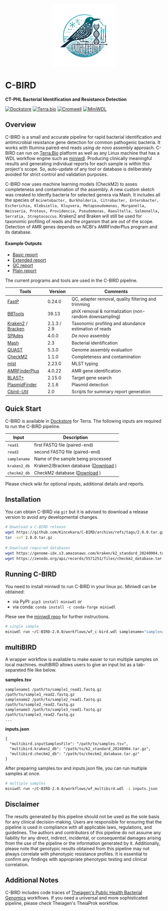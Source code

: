 <p align="center">
<img src="./assets/cbird_logo.png" width=200>
</p>

# C-BIRD

**CT-PHL Bacterial Identification and Resistance Detection**

[![Dockstore](https://img.shields.io/badge/Dockstore-C--BIRDv2-blue)](https://dockstore.org/workflows/github.com/Kincekara/C-BIRD/C-BIRDv2:main?tab=info)
[![Terra.bio](https://img.shields.io/badge/Terra.bio-Platform-green)](https://terra.bio/)
[![Cromwell](https://img.shields.io/badge/Cromwell-Workflow%20Engine-blue)](https://cromwell.readthedocs.io/en/stable/)
[![MiniWDL](https://img.shields.io/badge/MiniWDL-Workflow%20Engine-yellow)](https://miniwdl.readthedocs.io/en/latest/)

## Overview

C-BIRD is a small and accurate pipeline for rapid bacterial identification and antimicrobial resistance gene detection for common pathogenic bacteria.
It works with Illumina paired-end reads using *de novo* assembly approach.
C-BIRD can run on [Terra.Bio](https://terra.bio/) platform as well as any Linux machine that has a WDL workflow engine such as [miniwdl](https://github.com/chanzuckerberg/miniwdl).
Producing clinically meaningful results and generating individual reports for each sample is within this project's scope.
So, auto-update of any tool or database is deliberately avoided for strict control and validation purposes.

C-BIRD now uses machine learning models (CheckM2) to asses completeness and contamination of the assembly.
A new custom sketch was created to identfy bacteria for selected genera via Mash.
It includes all the species of `Acinetobacter, Burkholderia, Citrobacter, Enterobacter, Escherichia, Klebsiella, Kluyvera, Metapseudomonas, Morganella, Neisseria, Proteus, Providencia, Pseudomonas, Raoultella, Salmonella, Serratia, Streptococcus`.
Kraken2 and Braken will still be used for taxonomic profiling of reads and the organism that are out of the scope.
Detection of AMR genes depends on NCBI's AMRFinderPlus program and its database.

#### Example Outputs

- [Basic report](https://htmlpreview.github.io/?https://github.com/Kincekara/C-BIRD/blob/main/assets/AR55_basic_report.html)
- [Extended report](https://htmlpreview.github.io/?https://github.com/Kincekara/C-BIRD/blob/main/assets/AR55_extended_report.html)
- [QC report](https://htmlpreview.github.io/?https://github.com/Kincekara/C-BIRD/blob/main/assets/AR55_QC_summary.html)
- [Plain report](./assets/AR55_report.docx)

The current programs and tools are used in the C-BIRD pipeline.

| Tools                                                                                             | Version     | Comments                                               |
| ------------------------------------------------------------------------------------------------- | ----------- | ------------------------------------------------------ |
| [FastP](https://github.com/OpenGene/fastp)                                                           | 0.24.0      | QC, adapter removal, quality filtering and trimming    |
| [BBTools](https://jgi.doe.gov/data-and-tools/software-tools/bbtools/)                                | 39.13       | phiX removal & normalization (non-random downsampling) |
| [Kraken2](https://github.com/DerrickWood/kraken2) / [Bracken](https://github.com/jenniferlu717/Bracken) | 2.1.3 / 2.9 | Taxonomic profiling and abundance estimation of reads  |
| [SPAdes](https://github.com/ablab/spades)                                                            | 4.0.0       | *De novo* assembly                                   |
| [Mash](https://github.com/marbl/Mash)                                                                | 2.3         | Bacterial identification                               |
| [QUAST](https://github.com/ablab/quast)                                                              | 5.3.0       | Genome assembly evaluation                             |
| [CheckM2](https://github.com/chklovski/CheckM2)                                                      | 1.1.0       | Completeness and contamination                         |
| [mlst](https://github.com/tseemann/mlst)                                                             | 2.23.0      | MLST typing                                            |
| [AMRFinderPlus](https://github.com/ncbi/amr)                                                         | 4.0.22      | AMR gene identification                                |
| [BLAST+](https://blast.ncbi.nlm.nih.gov/doc/blast-help/downloadblastdata.html)                       | 2.15.0      | Target gene search                                     |
| [PlasmidFinder](https://bitbucket.org/genomicepidemiology/plasmidfinder/src/master/)                 | 2.1.6       | Plasmid detection                                      |
| [Cbird-Util](./assets/cbird-util/)                                                                   | 2.0         | Scripts for summary report generation                  |

## Quick Start

C-BIRD is available in [Dockstore](https://dockstore.org/workflows/github.com/Kincekara/C-BIRD/C-BIRDv2:main?tab=info) for Terra. The following inputs are required to run the C-BIRD pipeline.

| Input          | Description                                                                                               |
| -------------- | --------------------------------------------------------------------------------------------------------- |
| `read1`      | first FASTQ file (paired-end)                                                                             |
| `read2`      | second FASTQ file (paired-end)                                                                            |
| `samplename` | Name of the sample being processed                                                                        |
| `kraken2_db` | Kraken2/Bracken database ([Download](https://benlangmead.github.io/aws-indexes/k2) )                         |
| `checkm2_db` | CheckM2 database ([Download](https://zenodo.org/api/records/5571251/files/checkm2_database.tar.gz/content) ) |

Please check wiki for optional inputs, additional details and reports.

## Installation

You can obtain C-BIRD via `git` but it is advised to download a release version to avoid any developmental changes.

```bash
# Download a C-BIRD release
wget https://github.com/Kincekara/C-BIRD/archive/refs/tags/2.0.0.tar.gz
tar -xvf 2.0.0.tar.gz

# Download required databases
wget https://genome-idx.s3.amazonaws.com/kraken/k2_standard_20240904.tar.gz
wget https://zenodo.org/api/records/5571251/files/checkm2_database.tar.gz/content
```

## Running C-BIRD

You need to install miniwdl to run C-BIRD in your linux pc. Miniwdl can be obtained:

- via PyPI: `pip3 install miniwdl` or
- via conda: `conda install -c conda-forge miniwdl`

Plese see the [miniwdl repo](https://github.com/chanzuckerberg/miniwdl/) for further instructions.

```bash
# single sample
miniwdl run ~/C-BIRD-2.0.0/workflows/wf_c-bird.wdl samplename="samplename" read1="read1.fastq.gz" read2="read2.fastq.gz" kraken2_db="k2_standard_20240904.tar.gz" checkm2_db="checkm2_database.tar.gz"
```

## multiBIRD

A wrapper workflow is available to make easier to run multiple samples on local machines. multiBIRD allows users to give an input list as a tab-separeted file like below.

**samples.tsv**

```
samplename1 /path/to/sample1_read1.fastq.gz /path/to/sample1_read2.fastq.gz
samplename2 /path/to/sample2_read1.fastq.gz /path/to/sample2_read2.fastq.gz
samplename3 /path/to/sample3_read1.fastq.gz /path/to/sample3_read2.fastq.gz
...
```

**inputs.json**

```
{
  "multibird.inputSamplesFile": "/path/to/samples.tsv",
  "multibird.kraken2_db": "/path/to/k2_standard_20240904.tar.gz",
  "multibird.checkm2_db": "/path/to/checkm2_database.tar.gz"
}
```

After preparing samples.tsv and inputs.json file, you can run multiple samples at once.

```bash
# multiple samples
miniwdl run ~/C-BIRD-2.0.0/workflows/wf_multibird.wdl -i inputs.json
```

## Disclaimer

The results generated by this pipeline should not be used as the sole basis for any clinical decision-making.
Users are responsible for ensuring that the pipeline is used in compliance with all applicable laws, regulations, and guidelines.
The authors and contributors of this pipeline do not assume any liability for any direct, indirect, incidental, or consequential damages arising from the use of the pipeline or the information generated by it.
Additionally, please note that genotypic results obtained from this pipeline may not always correlate with phenotypic resistance profiles.
It is essential to confirm any findings with appropriate phenotypic testing and clinical correlation.

## Additional Notes

C-BIRD includes code traces of [Theiagen&#39;s Public Health Bacterial Genomics](https://github.com/theiagen/public_health_bacterial_genomics) workflows.
If you need a universal and more sophisticated pipeline, please check Theiagen's TheiaProk workflow.
